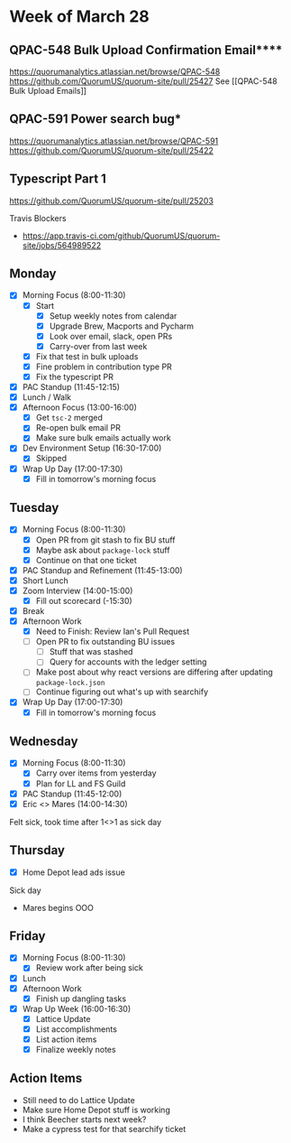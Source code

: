 # Week of March 28
## QPAC-548 Bulk Upload Confirmation Email****
https://quorumanalytics.atlassian.net/browse/QPAC-548
https://github.com/QuorumUS/quorum-site/pull/25427
See [[QPAC-548 Bulk Upload Emails]]

## QPAC-591 Power search bug*
https://quorumanalytics.atlassian.net/browse/QPAC-591
https://github.com/QuorumUS/quorum-site/pull/25422

## Typescript Part 1
https://github.com/QuorumUS/quorum-site/pull/25203

Travis Blockers
 * https://app.travis-ci.com/github/QuorumUS/quorum-site/jobs/564989522

## Monday
 - [x] Morning Focus (8:00-11:30)
	 - [x] Start
		 - [x] Setup weekly notes from calendar
		 - [x] Upgrade Brew, Macports and Pycharm
		 - [x] Look over email, slack, open PRs
		 - [x] Carry-over from last week
	 - [x] Fix that test in bulk uploads
	 - [x] Fine problem in contribution type PR
	 - [x] Fix the typescript PR
 - [x] PAC Standup (11:45-12:15)
 - [x] Lunch / Walk
 - [x] Afternoon Focus (13:00-16:00)
	 - [x] Get `tsc-2` merged
	 - [x] Re-open bulk email PR
	 - [x] Make sure bulk emails actually work
 - [x] Dev Environment Setup (16:30-17:00)
	 - [x] Skipped
 - [x] Wrap Up Day (17:00-17:30)
	 - [x] Fill in tomorrow's morning focus

## Tuesday
 - [x] Morning Focus (8:00-11:30)
	 - [x] Open PR from git stash to fix BU stuff
	 - [x] Maybe ask about `package-lock` stuff
	 - [x] Continue on that one ticket
 - [x] PAC Standup and Refinement (11:45-13:00)
 - [x] Short Lunch
 - [x] Zoom Interview (14:00-15:00)
	 - [x] Fill out scorecard (-15:30)
 - [x] Break
 - [x] Afternoon Work
	 - [x] Need to Finish: Review Ian's Pull Request
	 - [ ] Open PR to fix outstanding BU issues
		 - [ ] Stuff that was stashed
		 - [ ] Query for accounts with the ledger setting
	 - [ ] Make post about why react versions are differing after updating `package-lock.json`
	 - [ ] Continue figuring out what's up with searchify
 - [x] Wrap Up Day (17:00-17:30)
	 - [x] Fill in tomorrow's morning focus

## Wednesday
 - [x] Morning Focus (8:00-11:30)
	 - [x] Carry over items from yesterday
	 - [x] Plan for LL and FS Guild
 - [x] PAC Standup (11:45-12:00)
 - [x] Eric <> Mares (14:00-14:30)

Felt sick, took time after 1<>1 as sick day

## Thursday
 - [x] Home Depot lead ads issue

Sick day

 - Mares begins OOO

## Friday
 - [x] Morning Focus (8:00-11:30)
	 - [x] Review work after being sick
 - [x] Lunch
 - [x] Afternoon Work
	 - [x] Finish up dangling tasks
 - [x] Wrap Up Week (16:00-16:30)
	 - [x] Lattice Update
	 - [x] List accomplishments
	 - [x] List action items
	 - [x] Finalize weekly notes

## Action Items
 - Still need to do Lattice Update
 - Make sure Home Depot stuff is working
 - I think Beecher starts next week?
 - Make a cypress test for that searchify ticket